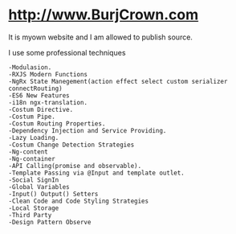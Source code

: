 # http://www.BurjCrown.com
It is myown website and  I am allowed to publish source.

I use some professional techniques 

    -Modulasion.
    -RXJS Modern Functions
    -NgRx State Manegement(action effect select custom serializer connectRouting)
    -ES6 New Features
    -i18n ngx-translation.
    -Costum Directive.
    -Costum Pipe.
    -Costum Routing Properties.
    -Dependency Injection and Service Providing.
    -Lazy Loading.
    -Costum Change Detection Strategies
    -Ng-content 
    -Ng-container
    -API Calling(promise and observable).
    -Template Passing via @Input and template outlet.
    -Social SignIn
    -Global Variables
    -Input() Output() Setters
    -Clean Code and Code Styling Strategies
    -Local Storage
    -Third Party
    -Design Pattern Observe
